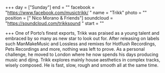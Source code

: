 +++
day = ["Sunday"]
end = ""
facebook = "https://www.facebook.com/musictrikk/ "
name = "Trikk"
photo = ""
position = [" Nico Morano & Friends"]
soundcloud = "https://soundcloud.com/trikksound "
start = ""

+++
One of Porto’s finest exports, Trikk was praised as a young talent and embraced by so many as new star to look out for. After releasing on labels such ManMakeMusic and Lossless and remixes for Hotflush Recordings, Pets Recordings and more, nothing was left to prove. As a personal challenge, he moved to London where he now spends his days producing music and djing. Trikk explores mainly house aesthetics in complex tracks, wisely composed. He is fast, slow, rough and smooth all at the same time.